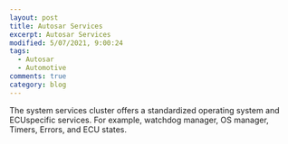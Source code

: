 ```yaml
---
layout: post
title: Autosar Services
excerpt: Autosar Services
modified: 5/07/2021, 9:00:24
tags:
  - Autosar
  - Automotive
comments: true
category: blog
---
```

The system services cluster offers a standardized operating system and ECUspecific services. For example, watchdog manager, OS manager, Timers, Errors, and ECU states.

